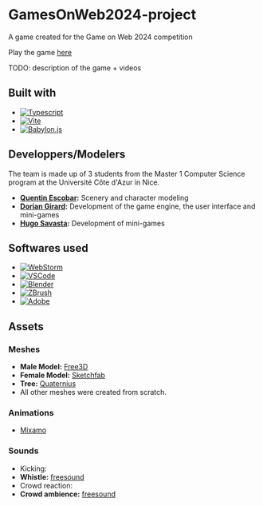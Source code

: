 # GamesOnWeb2024-project
A game created for the Game on Web 2024 competition

Play the game [here](https://doori4n.itch.io/gamesonweb-2024)

TODO: description of the game + videos
  
## Built with
- [![Typescript](https://img.shields.io/badge/Typescript-blue?style=for-the-badge&logo=typescript&logoColor=white)](https://www.typescriptlang.org/)
- [![Vite](https://img.shields.io/badge/Vite-B73BFE?style=for-the-badge&logo=vite&logoColor=FFD62E)](https://vitejs.dev/)
- [![Babylon.js](https://img.shields.io/badge/Babylon.js-C64A44?style=for-the-badge)](https://www.babylonjs.com/)

## Developpers/Modelers
The team is made up of 3 students from the Master 1 Computer Science program at the Université Côte d'Azur in Nice.
- **[Quentin Escobar](https://github.com/Moustik06):** Scenery and character modeling
- **[Dorian Girard](https://github.com/Doori4N/):** Development of the game engine, the user interface and mini-games 
- **[Hugo Savasta](https://github.com/HugoSavasta):** Development of mini-games

## Softwares used
- [![WebStorm](https://img.shields.io/badge/WebStorm-0099FF?style=for-the-badge&logo=webstorm&logoColor=white)](https://www.jetbrains.com/fr-fr/webstorm/)
- [![VSCode](https://img.shields.io/badge/Visual%20Studio%20Code-0696EA?style=for-the-badge&logo=visualstudiocode&logoColor=white)](https://code.visualstudio.com/)
- [![Blender](https://img.shields.io/badge/Blender-FE8200?style=for-the-badge&logo=blender&logoColor=white)](https://www.blender.org)
- [![ZBrush](https://img.shields.io/badge/ZBrush-red?style=for-the-badge)]([https://www.blender.org](https://www.maxon.net/fr/zbrush))
- [![Adobe](https://img.shields.io/badge/Adobe-F44336?style=for-the-badge&logo=adobe&logoColor=white)](https://www.adobe.com/fr/)

## Assets
### Meshes
- **Male Model:** [Free3D](https://free3d.com/3d-model/male-base-mesh-6682.html) 
- **Female Model:** [Sketchfab](https://sketchfab.com/3d-models/female-base-mesh-b6389ae82f044dbe9945c4dad2cd72ae)
- **Tree:** [Quaternius](https://quaternius.com/packs/ultimatestylizednature.html)
- All other meshes were created from scratch.
  
### Animations
- [Mixamo](https://www.mixamo.com/#/)
  
### Sounds
- Kicking: 
- **Whistle:** [freesound](https://freesound.org/s/568995/)
- Crowd reaction:
- **Crowd ambience:** [freesound](https://freesound.org/s/206003/)

